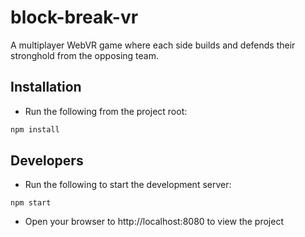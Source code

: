 # block-break-vr
A multiplayer WebVR game where each side builds and defends their stronghold from the opposing team.

## Installation

*   Run the following from the project root:

```bash
npm install
```

## Developers

*   Run the following to start the development server:

```
npm start
```

*   Open your browser to http://localhost:8080 to view the project